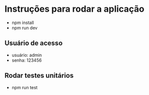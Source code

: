 # Instruções para rodar a aplicação

- npm install
- npm run dev

## Usuário de acesso

- usuário: admin
- senha: 123456

## Rodar testes unitários

- npm run test
